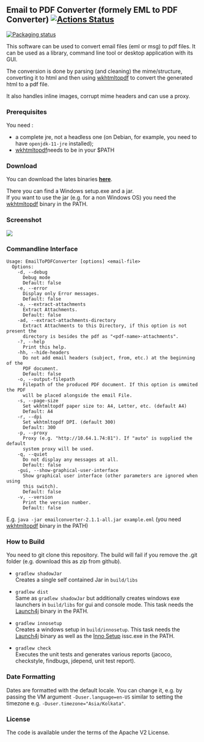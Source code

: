 ## Email to PDF Converter (formely EML to PDF Converter) [![Actions Status](https://github.com/nickrussler/email-to-pdf-converter/workflows/Check,%20Build/badge.svg)](https://github.com/nickrussler/email-to-pdf-converter/actions)

[![Packaging status](https://repology.org/badge/vertical-allrepos/email-to-pdf-converter.svg)](https://repology.org/project/email-to-pdf-converter/versions)

This software can be used to convert email files (eml or msg) to pdf files. It can be used as a library, command line tool or desktop application with its GUI.

The conversion is done by parsing (and cleaning) the mime/structure, converting it to html and then using [wkhtmltopdf](//github.com/wkhtmltopdf/wkhtmltopdf) to convert the generated html to a pdf file.

It also handles inline images, corrupt mime headers and can use a proxy.


### Prerequisites

You need :

* a complete jre, not a headless one (on Debian, for example, you need to have `openjdk-11-jre` installed);
* [wkhtmltopdf](//github.com/wkhtmltopdf/wkhtmltopdf)needs to be in your $PATH

### Download

You can download the lates binaries [**here**](//github.com/nickrussler/email-to-pdf-converter/releases/latest).

There you can find a Windows setup.exe and a jar.<br>
If you want to use the jar (e.g. for a non Windows OS) you need the [wkhtmltopdf](http://wkhtmltopdf.org/) binary in the PATH.


### Screenshot
<img src="https://www.whitebyte.info/wp-content/uploads/2015/02/scr1.png" />

### Commandline Interface
```
Usage: EmailToPDFConverter [options] <email-file>
  Options:
    -d, --debug
      Debug mode
      Default: false
    -e, --error
      Display only Error messages.
      Default: false
    -a, --extract-attachments
      Extract Attachments.
      Default: false
    -ad, --extract-attachments-directory
      Extract Attachments to this Directory, if this option is not present the
      directory is besides the pdf as "<pdf-name>-attachments".
    -?, --help
      Print this help.
    -hh, --hide-headers
      Do not add email headers (subject, from, etc.) at the beginning of the
      PDF document.
      Default: false
    -o, --output-filepath
      Filepath of the produced PDF document. If this option is ommited the PDF
      will be placed alongside the email File.
    -s, --page-size
      Set wkhtmltopdf paper size to: A4, Letter, etc. (default A4)
      Default: A4
    -r, --dpi
      Set wkhtmltopdf DPI. (default 300)
      Default: 300
    -p, --proxy
      Proxy (e.g. "http://10.64.1.74:81"). If "auto" is supplied the default
      system proxy will be used.
    -q, --quiet
      Do not display any messages at all.
      Default: false
    -gui, --show-graphical-user-interface
      Show graphical user interface (other parameters are ignored when using
      this switch).
      Default: false
    -v, --version
      Print the version number.
      Default: false
  ```
E.g. ``java -jar emailconverter-2.1.1-all.jar example.eml`` (you need [wkhtmltopdf](http://wkhtmltopdf.org/) binary in the PATH)

### How to Build
You need to git clone this repository. The build will fail if you remove the .git folder (e.g. download this as zip from github).

 * `gradlew shadowJar` <br>
Creates a single self contained Jar in `build/libs`

 * `gradlew dist` <br>
Same as `gradlew shadowJar` but additionally creates windows exe launchers in `build/libs` for gui and console mode. This task needs the [Launch4j](http://launch4j.sourceforge.net/) binary in the PATH.

 * `gradlew innosetup` <br>
Creates a windows setup in `build/innosetup`. This task needs the [Launch4j](http://launch4j.sourceforge.net/) binary as well as the [Inno Setup](http://www.jrsoftware.org/isinfo.php) issc.exe in the PATH.

 * `gradlew check` <br>
Executes the unit tests and generates various reports (jacoco, checkstyle, findbugs, jdepend, unit test report).

### Date Formatting
Dates are formatted with the default locale. You can change it, e.g. by passing the VM argument `-Duser.language=en-US` similar to setting the timezone e.g. `-Duser.timezone="Asia/Kolkata"`.

### License
The code is available under the terms of the Apache V2 License.
